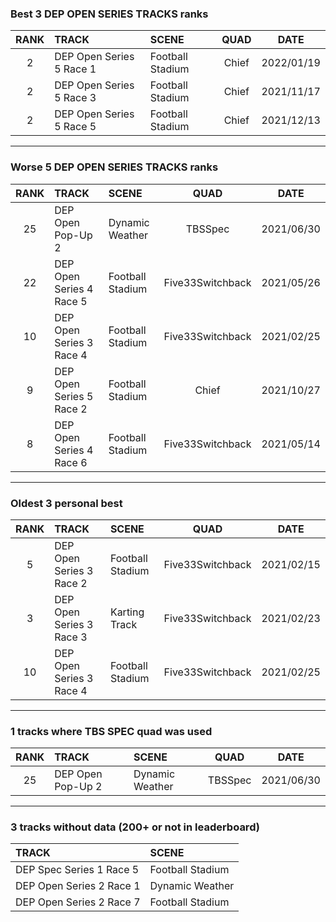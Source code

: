 ### Best 3 DEP OPEN SERIES TRACKS ranks
|RANK|TRACK|SCENE|QUAD|DATE|
|:---:|:---|:---|:---:|:---:|
|2|DEP Open Series 5 Race 1|Football Stadium|Chief|2022/01/19|
|2|DEP Open Series 5 Race 3|Football Stadium|Chief|2021/11/17|
|2|DEP Open Series 5 Race 5|Football Stadium|Chief|2021/12/13|
---
### Worse 5 DEP OPEN SERIES TRACKS ranks
|RANK|TRACK|SCENE|QUAD|DATE|
|:---:|:---|:---|:---:|:---:|
|25|DEP Open Pop-Up 2|Dynamic Weather|TBSSpec|2021/06/30|
|22|DEP Open Series 4 Race 5|Football Stadium|Five33Switchback|2021/05/26|
|10|DEP Open Series 3 Race 4|Football Stadium|Five33Switchback|2021/02/25|
|9|DEP Open Series 5 Race 2|Football Stadium|Chief|2021/10/27|
|8|DEP Open Series 4 Race 6|Football Stadium|Five33Switchback|2021/05/14|
---
### Oldest 3 personal best
|RANK|TRACK|SCENE|QUAD|DATE|
|:---:|:---|:---|:---:|:---:|
|5|DEP Open Series 3 Race 2|Football Stadium|Five33Switchback|2021/02/15|
|3|DEP Open Series 3 Race 3|Karting Track|Five33Switchback|2021/02/23|
|10|DEP Open Series 3 Race 4|Football Stadium|Five33Switchback|2021/02/25|
---
### 1 tracks where TBS SPEC quad was used
|RANK|TRACK|SCENE|QUAD|DATE|
|:---:|:---|:---|:---:|:---:|
|25|DEP Open Pop-Up 2|Dynamic Weather|TBSSpec|2021/06/30|
---
### 3 tracks without data (200+ or not in leaderboard)
|TRACK|SCENE|
|:---|:---|
|DEP Spec Series 1 Race 5|Football Stadium|
|DEP Open Series 2 Race 1|Dynamic Weather|
|DEP Open Series 2 Race 7|Football Stadium|

